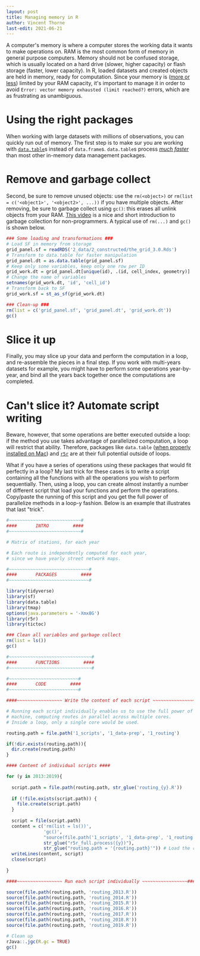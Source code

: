 ```yaml
---
layout: post
title: Managing memory in R
author: Vincent Thorne
last-edit: 2021-06-21
---
```


A computer's memory is where a computer stores the working data it wants to make operations on. RAM is the most common form of memory in general purpose computers. Memory should not be confused storage, which is usually located on a hard drive (slower, higher capacity) or flash storage (faster, lower capacity). In R, loaded datasets and created objects are held in memory, ready for computation. Since your memory is ([more or less](https://osxdaily.com/2010/10/08/mac-virtual-memory-swap/)) limited by your RAM capacity, it's important to manage it in order to avoid `Error: vector memory exhausted (limit reached?)` errors, which are as frustrating as unambiguous.

# Using the right packages

When working with large datasets with millions of observations, you can quickly run out of memory. The first step is to make sur you are working with [`data.table`](https://rdatatable.gitlab.io/)s instead of `data.frame`s. `data.table`s process *[much faster](https://h2oai.github.io/db-benchmark/)* than most other in-memory data management packages.

# Remove and garbage collect

Second, be sure to remove unused objects: use the `rm(<object>)` or `rm(list = c('<object1>', '<object2>', ...))` if you have multiple objects. After removing, be sure to garbage collect using `gc()`: this erases all unlink objects from your RAM. [This video](https://www.youtube.com/watch?v=2JasKMJonaQ) is a nice and short introduction to garbage collection for non-programmers. A typical use of `rm(...)` and `gc()` is shown below.

```r
### Some loading and transformations ###
# Load SF in memory from storage
grid_panel.sf = readRDS('2_data/2_constructed/the_grid_3.0.Rds')
# Transform to data.table for faster manipulation
grid_panel.dt = as.data.table(grid_panel.sf)
# Keep only some variables, keep only one row per ID
grid_work.dt = grid_panel.dt[unique(id), .(id, cell_index, geometry)]
# Change the name of variables
setnames(grid_work.dt, 'id', 'cell_id')
# Transform back to SF
grid_work.sf = st_as_sf(grid_work.dt)

### Clean-up ###
rm(list = c('grid_panel.sf', 'grid_panel.dt', 'grid_work.dt'))
gc()
```

# Slice it up

Finally, you may slice up your data and perform the computation in a loop, and re-assemble the pieces in a final step. If you work with multi-years datasets for example, you might have to perform some operations year-by-year, and bind all the years back together once the computations are completed.

# Can't slice it? Automate script writing

Beware, however, that some operations are better executed outside a loop: if the method you use takes advantage of parallelized computation, a loop will restrict that ability. Therefore, packages like `data.table` ([when properly installed on Mac](https://github.com/Rdatatable/data.table/wiki/Installation#openmp-enabled-compiler-for-mac)) and [`r5r`](https://ipeagit.github.io/) are at their full potential outside of loops. 

What if you have a series of operations using these packages that would fit perfectly in a loop? My last trick for these cases is to write a script containing all the functions with all the operations you wish to perform sequentially. Then, using a loop, you can create almost instantly a number of different script that load your functions and perform the operations. Copy/paste the running of this script and you get the full power of parallelize methods in a loop-y fashion. Below is an example that illustrates that last "trick".

```r
#~~~~~~~~~~~~~~~~~~~~~~~~~~~#
####       INTRO         ####
#~~~~~~~~~~~~~~~~~~~~~~~~~~~#

# Matrix of stations, for each year

# Each route is independently computed for each year,
# since we have yearly street network maps.

#~~~~~~~~~~~~~~~~~~~~~~~~~~~~~~#
####       PACKAGES         ####
#~~~~~~~~~~~~~~~~~~~~~~~~~~~~~~#

library(tidyverse)
library(sf)
library(data.table)
library(tmap)
options(java.parameters = '-Xmx8G')
library(r5r)
library(tictoc)

### Clean all variables and garbage collect
rm(list = ls())
gc()

#~~~~~~~~~~~~~~~~~~~~~~~~~~~~~~~#
####       FUNCTIONS         ####
#~~~~~~~~~~~~~~~~~~~~~~~~~~~~~~~#

#~~~~~~~~~~~~~~~~~~~~~~~~~~#
####       CODE         ####
#~~~~~~~~~~~~~~~~~~~~~~~~~~#

####~~~~~~~~~~~~~~~~~ Write the content of each script ~~~~~~~~~~~~~~~~~####

# Running each script individually enables us to use the full power of the Java
# machine, computing routes in parallel across multiple cores.
# Inside a loop, only a single core would be used.

routing.path = file.path('1_scripts', '1_data-prep', '1_routing')

if(!dir.exists(routing.path)){
  dir.create(routing.path)
}

#### Content of individual scripts ####

for (y in 2013:2019){
  
  script.path = file.path(routing.path, str_glue('routing_{y}.R'))
  
  if (!file.exists(script.path)) {
    file.create(script.path)
  }
  
  script = file(script.path)
  content = c('rm(list = ls())',
              'gc()',
              "source(file.path('1_scripts', '1_data-prep', '1_routing', 'routing-fncts.R'))", # routing-fncts.R contains all the commands necessary to perform the computations.
              str_glue("r5r_full.process({y})"),
              str_glue("routing.path = '{routing.path}'")) # Load the routing path to be able to load the next routing script in master.
  writeLines(content, script)
  close(script)
  
}

####~~~~~~~~~~~~~~~~~ Run each script individually ~~~~~~~~~~~~~~~~~####

source(file.path(routing.path, 'routing_2013.R'))
source(file.path(routing.path, 'routing_2014.R'))
source(file.path(routing.path, 'routing_2015.R'))
source(file.path(routing.path, 'routing_2016.R'))
source(file.path(routing.path, 'routing_2017.R'))
source(file.path(routing.path, 'routing_2018.R'))
source(file.path(routing.path, 'routing_2019.R'))

# Clean up
rJava::.jgc(R.gc = TRUE)
gc()
```